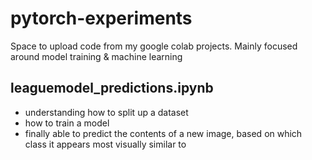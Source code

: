 # pytorch-experiments
Space to upload code from my google colab projects. Mainly focused around model training &amp; machine learning

## leaguemodel_predictions.ipynb
- understanding how to split up a dataset
- how to train a model
- finally able to predict the contents of a new image, based on which class it appears most visually similar to
